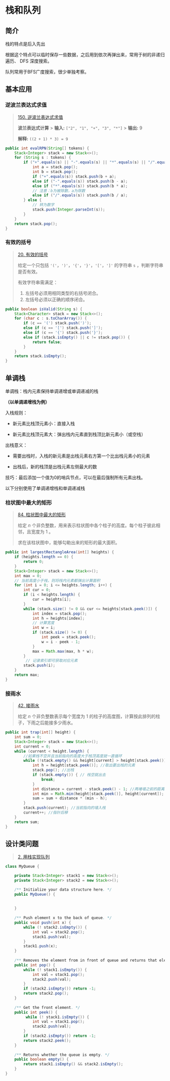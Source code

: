  # 栈和队列

## 简介

栈的特点是后入先出

根据这个特点可以临时保存一些数据，之后用到依次再弹出来，常用于树的非递归遍历、 DFS 深度搜索。

队列常用于BFS广度搜索，很少单独考察。

## 基本应用

### 逆波兰表达式求值

> [150. 逆波兰表达式求值](https://leetcode-cn.com/problems/evaluate-reverse-polish-notation/)
>
> **波兰表达式计算** > **输入:** `["2", "1", "+", "3", "*"]` > **输出:** 9
>
> **解释:** `((2 + 1) * 3) = 9`

```java
public int evalRPN(String[] tokens) {
    Stack<Integer> stack = new Stack<>();
    for (String s : tokens) {
        if ("+".equals(s) || "-".equals(s) || "*".equals(s) || "/".equals(s)) {
            int a = stack.pop();
            int b = stack.pop();
            if ("+".equals(s)) stack.push(b + a);
            else if ("-".equals(s)) stack.push(b - a);
            else if ("*".equals(s)) stack.push(b * a);
            // 注意：b为被除数，a为除数
            else if ("/".equals(s)) stack.push(b / a);
        } else {
            // 转为数字
            stack.push(Integer.parseInt(s));
        }
    }
    return stack.pop();
}
```

### 有效的括号

> [20. 有效的括号](https://leetcode-cn.com/problems/valid-parentheses/)
>
> 给定一个只包括 `'('`，`')'`，`'{'`，`'}'`，`'['`，`']'` 的字符串 `s` ，判断字符串是否有效。
>
> 有效字符串需满足：
>
> 1. 左括号必须用相同类型的右括号闭合。
> 2. 左括号必须以正确的顺序闭合。

```java
public boolean isValid(String s) {
    Stack<Character> stack = new Stack<>();
    for (char c : s.toCharArray()) {
        if (c == '(') stack.push(')');
        else if (c == '[') stack.push(']');
        else if (c == '{') stack.push('}');
        else if (stack.isEmpty() || c != stack.pop()) {
            return false;
        }
    }
    return stack.isEmpty();
}
```

## 单调栈

单调栈：栈内元素保持单调递增或单调递减的栈

**（以单调递增栈为例）**

入栈规则：

- 新元素比栈顶元素小：直接入栈

- 新元素比栈顶元素大：弹出栈内元素直到栈顶比新元素小（或空栈）

出栈意义：

- 需要出栈时，入栈的新元素是出栈元素右方第一个比出栈元素小的元素

- 出栈后，新的栈顶是出栈元素左侧最大的数

技巧：最后添加一个值为0的哨兵节点，可以在最后强制所有元素出栈。

以下分别使用了单调递增栈和单调递减栈

### 柱状图中最大的矩形

> [84. 柱状图中最大的矩形](https://leetcode-cn.com/problems/largest-rectangle-in-histogram/)
>
> 给定 *n* 个非负整数，用来表示柱状图中各个柱子的高度。每个柱子彼此相邻，且宽度为 1 。
>
> 求在该柱状图中，能够勾勒出来的矩形的最大面积。

```java
public int largestRectangleArea(int[] heights) {
    if (heights.length == 0) {
        return 0;
    }
    Stack<Integer> stack = new Stack<>();
    int max = 0;
    // 当前高度小于栈，则将栈内元素都弹出计算面积
    for (int i = 0; i <= heights.length; i++) {
        int cur = 0;
        if (i < heights.length) {
            cur = heights[i];
        }
        while (stack.size() != 0 && cur <= heights[stack.peek()]) {
            int index = stack.pop();
            int h = heights[index];
            // 计算宽度
            int w = i;
            if (stack.size() != 0) {
                int peek = stack.peek();
                w = i - peek - 1;
            }
            max = Math.max(max, h * w);
        }
         // 记录索引即可获取对应元素
        stack.push(i);
    }
    return max;
}
```

### 接雨水

> [42. 接雨水](https://leetcode-cn.com/problems/trapping-rain-water/)
>
> 给定 *n* 个非负整数表示每个宽度为 1 的柱子的高度图，计算按此排列的柱子，下雨之后能接多少雨水。

```java
public int trap(int[] height) {
    int sum = 0;
    Stack<Integer> stack = new Stack<>();
    int current = 0;
    while (current < height.length) {
        //如果栈不空并且当前指向的高度大于栈顶高度就一直循环
        while (!stack.empty() && height[current] > height[stack.peek()]) {
            int h = height[stack.peek()]; //取出要出栈的元素
            stack.pop(); //出栈
            if (stack.empty()) { // 栈空就出去
                break;
            }
            int distance = current - stack.peek() - 1; //两堵墙之前的距离。
            int min = Math.min(height[stack.peek()], height[current]);
            sum = sum + distance * (min - h);
        }
        stack.push(current); //当前指向的墙入栈
        current++; //指针后移
    }
    return sum;
}
```

## 设计类问题

> [2. 用栈实现队列](https://leetcode-cn.com/problems/implement-queue-using-stacks/)

```java
class MyQueue {

    private Stack<Integer> stack1 = new Stack<>();
    private Stack<Integer> stack2 = new Stack<>();

    /** Initialize your data structure here. */
    public MyQueue() {
        
        
    }
    
    /** Push element x to the back of queue. */
    public void push(int x) {
        while (! stack2.isEmpty()) {
            int val = stack2.pop();
            stack1.push(val);
        }
        stack1.push(x);
    }
    
    /** Removes the element from in front of queue and returns that element. */
    public int pop() {
        while (! stack1.isEmpty()) {
            int val = stack1.pop();
            stack2.push(val);
        }
        if (stack2.isEmpty()) return -1;
        return stack2.pop();
    }
    
    /** Get the front element. */
    public int peek() {
         while (! stack1.isEmpty()) {
            int val = stack1.pop();
            stack2.push(val);
        }
        if (stack2.isEmpty()) return -1;
        return stack2.peek();
    }
    
    /** Returns whether the queue is empty. */
    public boolean empty() {
        return stack1.isEmpty() && stack2.isEmpty();
    }
}
```

